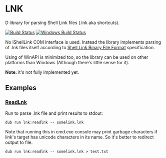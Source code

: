 # LNK

D library for parsing Shell Link files (.lnk aka shortcuts). 

[![Build Status](https://travis-ci.org/FreeSlave/lnk.svg?branch=master)](https://travis-ci.org/FreeSlave/lnk) [![Windows Build Status](https://ci.appveyor.com/api/projects/status/github/FreeSlave/lnk?branch=master&svg=true)](https://ci.appveyor.com/project/FreeSlave/lnk)

No IShellLink COM interface is used. Instead the library implements parsing of 
.lnk files itself according to [Shell Link Binary File Format](https://msdn.microsoft.com/en-us/library/dd871305.aspx) specification.

Using of WinAPI is minimized too, so the library can be used on other platforms 
than Windows (Although there's little sense for it).

**Note:** it's not fully implemented yet.

## Examples

### [ReadLnk](examples/readlnk/source/app.d)

Run to parse .lnk file and print results to stdout:

    dub run lnk:readlnk -- somelink.lnk

Note that running this in cmd.exe console may print garbage characters if 
link's target has unicode characters in its name. So it's better to redirect output to file.

    dub run lnk:readlnk -- somelink.lnk > test.txt
